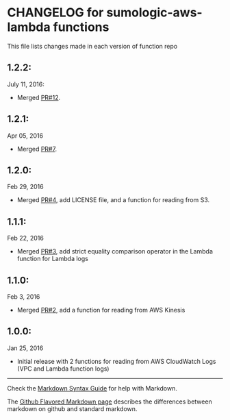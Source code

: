 # CHANGELOG for sumologic-aws-lambda functions 

This file lists changes made in each version of function repo

## 1.2.2:
July 11, 2016: 
* Merged [PR#12](https://github.com/SumoLogic/sumologic-aws-lambda/pull/12). 

## 1.2.1:
Apr 05, 2016
* Merged [PR#7](https://github.com/SumoLogic/sumologic-aws-lambda/pull/7). 

## 1.2.0:
Feb 29, 2016
* Merged [PR#4](https://github.com/SumoLogic/sumologic-aws-lambda/pull/4), add LICENSE file, and a function for reading from S3. 

## 1.1.1:
Feb 22, 2016
* Merged [PR#3](https://github.com/SumoLogic/sumologic-aws-lambda/pull/3), add strict equality comparison operator in the Lambda function for Lambda logs

## 1.1.0:
Feb 3, 2016
* Merged [PR#2](https://github.com/SumoLogic/sumologic-aws-lambda/pull/2), add a function for reading from AWS Kinesis 

## 1.0.0:
Jan 25, 2016
* Initial release with 2 functions for reading from AWS CloudWatch Logs (VPC and Lambda function logs)


- - -
Check the [Markdown Syntax Guide](http://daringfireball.net/projects/markdown/syntax) for help with Markdown.

The [Github Flavored Markdown page](http://github.github.com/github-flavored-markdown/) describes the differences between markdown on github and standard markdown.
